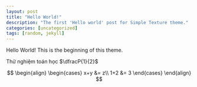 ```yaml
---
layout: post
title: "Hello World!"
description: "The first 'Hello world' post for Simple Texture theme."
categories: [uncategorized]
tags: [random, jekyll]
---
```


Hello World! This is the beginning of this theme.

Thử nghiệm toán học $\dfracP{1}{2}$

$$
\begin{align}
\begin{cases}
x+y &= z\\
1+2 &= 3
\end{cases}
\end{align}
$$